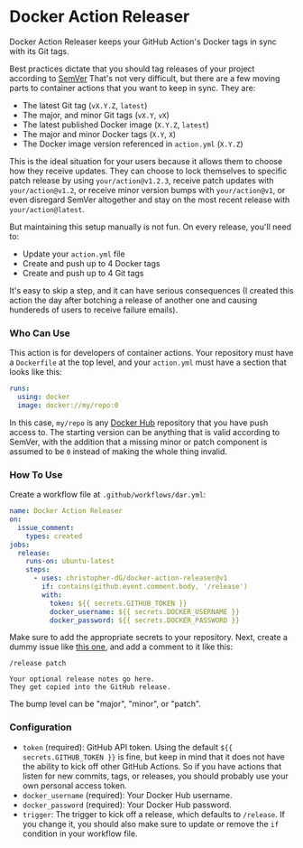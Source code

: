 # Docker Action Releaser

Docker Action Releaser keeps your GitHub Action's Docker tags in sync with its Git tags.

Best practices dictate that you should tag releases of your project according to [SemVer](https://semver.org)
That's not very difficult, but there are a few moving parts to container actions that you want to keep in sync.
They are:

- The latest Git tag (`vX.Y.Z`, `latest`)
- The major, and minor Git tags (`vX.Y`, `vX`)
- The latest published Docker image (`X.Y.Z`, `latest`)
- The major and minor Docker tags (`X.Y`, `X`)
- The Docker image version referenced in `action.yml` (`X.Y.Z`)

This is the ideal situation for your users because it allows them to choose how they receive updates.
They can choose to lock themselves to specific patch release by using `your/action@v1.2.3`, receive patch updates with `your/action@v1.2`, or receive minor version bumps with `your/action@v1`, or even disregard SemVer altogether and stay on the most recent release with `your/action@latest`.

But maintaining this setup manually is not fun.
On every release, you'll need to:

- Update your `action.yml` file
- Create and push up to 4 Docker tags
- Create and push up to 4 Git tags

It's easy to skip a step, and it can have serious consequences (I created this action the day after botching a release of another one and causing hundereds of users to receive failure emails).

### Who Can Use

This action is for developers of container actions.
Your repository must have a `Dockerfile` at the top level, and your `action.yml` must have a section that looks like this:

```yml
runs:
  using: docker
  image: docker://my/repo:0
```

In this case, `my/repo` is any [Docker Hub](hub.docker.com) repository that you have push access to.
The starting version can be anything that is valid according to SemVer, with the addition that a missing minor or patch component is assumed to be `0` instead of making the whole thing invalid.

### How To Use

Create a workflow file at `.github/workflows/dar.yml`:

```yml
name: Docker Action Releaser
on:
  issue_comment:
    types: created
jobs:
  release:
    runs-on: ubuntu-latest
    steps:
      - uses: christopher-dG/docker-action-releaser@v1
        if: contains(github.event.comment.body, '/release')
        with:
          token: ${{ secrets.GITHUB_TOKEN }}
          docker_username: ${{ secrets.DOCKER_USERNAME }}
          docker_password: ${{ secrets.DOCKER_PASSWORD }}
```

Make sure to add the appropriate secrets to your repository.
Next, create a dummy issue like [this one](../../issues/1), and add a comment to it like this:

```
/release patch

Your optional release notes go here.
They get copied into the GitHub release.
```

The bump level can be "major", "minor", or "patch".

### Configuration

- `token` (required): GitHub API token.
  Using the default `${{ secrets.GITHUB_TOKEN }}` is fine, but keep in mind that it does not have the ability to kick off other GitHub Actions.
  So if you have actions that listen for new commits, tags, or releases, you should probably use your own personal access token.
- `docker_username` (required): Your Docker Hub username.
- `docker_password` (required): Your Docker Hub password.
- `trigger`: The trigger to kick off a release, which defaults to `/release`.
  If you change it, you should also make sure to update or remove the `if` condition in your workflow file.
